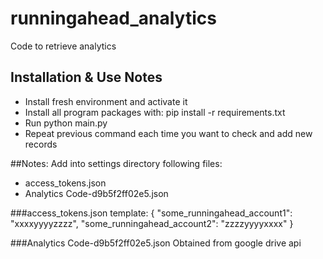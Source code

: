 # runningahead_analytics
Code to retrieve analytics

## Installation & Use Notes
* Install fresh environment and activate it
* Install all program packages with: pip install -r requirements.txt
* Run python main.py
* Repeat previous command each time you want to check and add new records

##Notes:
Add into settings directory following files:
* access_tokens.json
* Analytics Code-d9b5f2ff02e5.json

###access_tokens.json template:
{
  "some_runningahead_account1": "xxxxyyyyzzzz",
  "some_runningahead_account2": "zzzzyyyyxxxx"
}

###Analytics Code-d9b5f2ff02e5.json
Obtained from google drive api
